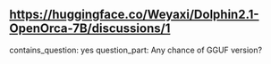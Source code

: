 ## https://huggingface.co/Weyaxi/Dolphin2.1-OpenOrca-7B/discussions/1

contains_question: yes
question_part: Any chance of GGUF version?